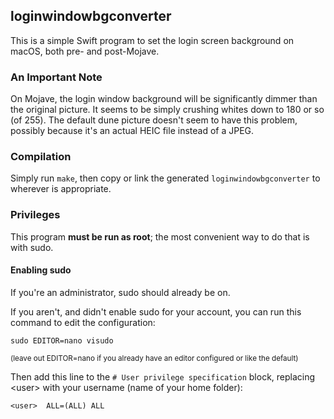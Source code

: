## loginwindowbgconverter

This is a simple Swift program to set the login screen background on macOS, both pre- and post-Mojave.

### An Important Note

On Mojave, the login window background will be significantly dimmer than the original picture. It seems to be simply crushing whites down to 180 or so (of 255). The default dune picture doesn't seem to have this problem, possibly because it's an actual HEIC file instead of a JPEG.

### Compilation

Simply run `make`, then copy or link the generated `loginwindowbgconverter` to wherever is appropriate.

### Privileges

This program **must be run as root**; the most convenient way to do that is with sudo.

#### Enabling sudo

If you're an administrator, sudo should already be on.

If you aren't, and didn't enable sudo for your account, you can run this command to edit the configuration:

```
sudo EDITOR=nano visudo
```
<sub>(leave out EDITOR=nano if you already have an editor configured or like the default)</sub>

Then add this line to the `# User privilege specification` block, replacing <user\> with your username (name of your home folder):

```
<user>	ALL=(ALL) ALL
```
